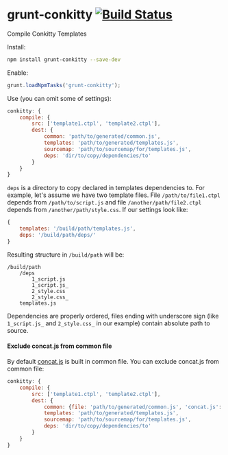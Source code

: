 # grunt-conkitty [![Build Status](https://travis-ci.org/hoho/grunt-conkitty.svg?branch=master)](https://travis-ci.org/hoho/grunt-conkitty)

Compile Conkitty Templates

Install:

```sh
npm install grunt-conkitty --save-dev
```

Enable:

```js
grunt.loadNpmTasks('grunt-conkitty');
```

Use (you can omit some of settings):

```js
conkitty: {
    compile: {
        src: ['template1.ctpl', 'template2.ctpl'],
        dest: {
            common: 'path/to/generated/common.js',
            templates: 'path/to/generated/templates.js',
            sourcemap: 'path/to/sourcemap/for/templates.js',
            deps: 'dir/to/copy/dependencies/to'
        }
    }
}
```

`deps` is a directory to copy declared in templates dependencies to. For
example, let's assume we have two template files. File `/path/to/file1.ctpl`
depends from `/path/to/script.js` and file `/another/path/file2.ctpl` depends
from `/another/path/style.css`. If our settings look like:

```js
{
    templates: '/build/path/templates.js',
    deps: '/build/path/deps/'
}
```

Resulting structure in `/build/path` will be:

    /build/path
        /deps
            1_script.js
            1_script.js_
            2_style.css
            2_style.css_
        templates.js

Dependencies are properly ordered, files ending with underscore sign
(like `1_script.js_` and `2_style.css_` in our example) contain absolute path
to source.


#### Exclude concat.js from common file

By default [concat.js](https://github.com/hoho/concat.js) is built in common
file. You can exclude concat.js from common file:

```js
conkitty: {
    compile: {
        src: ['template1.ctpl', 'template2.ctpl'],
        dest: {
            common: {file: 'path/to/generated/common.js', 'concat.js': false},
            templates: 'path/to/generated/templates.js',
            sourcemap: 'path/to/sourcemap/for/templates.js',
            deps: 'dir/to/copy/dependencies/to'
        }
    }
}
```
